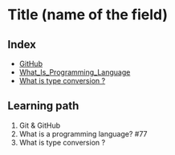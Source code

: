 <!--
1. Every major folder, for example, Frontend Web Development, Backend Web Development, Data Structures and Algorithm, etc, will have an index page.
2. Every index page should have a title, index with a link to all the language/topic folders, and a Learning path.
3. The learning path should act as a roadmap to the learners. The learners should not be clueless after coming to the repository.
  -->

# Title (name of the field)

## Index
- [GitHub](./Git_And_GitHub)
- [What_Is_Programming_Language](.What_Is_Programming_Language)
- [What is type conversion ?](./Type_Conversion)
## Learning path
1. Git & GitHub
2. What is a programming language? #77
3. What is type conversion ?
